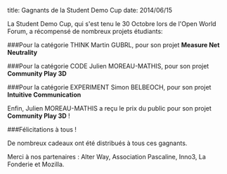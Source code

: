 title: Gagnants de la Student Demo Cup
date: 2014/06/15

La Student Demo Cup, qui s'est tenu le 30 Octobre lors de l'Open World Forum, a récompensé de nombreux projets étudiants: 


###Pour la catégorie THINK
Martin GUBRL, pour son projet **Measure Net Neutrality**


###Pour la catégorie CODE
Julien MOREAU-MATHIS, pour son projet **Community Play 3D**


###Pour la catégorie EXPERIMENT
Simon BELBEOCH, pour son projet **Intuitive Communication**


Enfin, Julien MOREAU-MATHIS a reçu le prix du public pour son projet **Community Play 3D** ! 


###Félicitations à tous !

De nombreux cadeaux ont été distribués à tous ces gagnants. 

Merci à nos partenaires : Alter Way, Association Pascaline, Inno3, La Fonderie et Mozilla.
